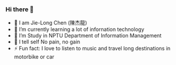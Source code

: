 ### Hi there 👋





- 🔭 I am Jie-Long Chen (陳杰龍)
- 🌱 I’m currently learning a lot of infornation technology
- 👯 I’m Study in NPTU  Department of Information Management
- 🥅 I tell self No pain, no gain
- ⚡ Fun fact: I love to listen to music and travel long destinations in motorbike or car


